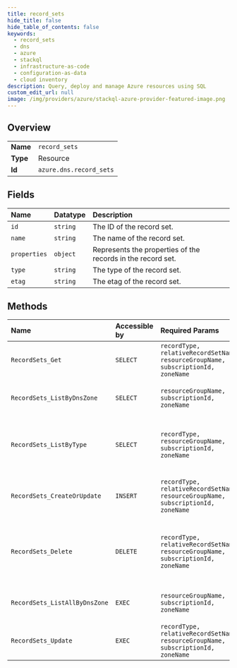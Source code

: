 ```yaml
---
title: record_sets
hide_title: false
hide_table_of_contents: false
keywords:
  - record_sets
  - dns
  - azure    
  - stackql
  - infrastructure-as-code
  - configuration-as-data
  - cloud inventory
description: Query, deploy and manage Azure resources using SQL
custom_edit_url: null
image: /img/providers/azure/stackql-azure-provider-featured-image.png
---
```

  
    

## Overview
<table><tbody>
<tr><td><b>Name</b></td><td><code>record_sets</code></td></tr>
<tr><td><b>Type</b></td><td>Resource</td></tr>
<tr><td><b>Id</b></td><td><code>azure.dns.record_sets</code></td></tr>
</tbody></table>

## Fields
| Name | Datatype | Description |
|:-----|:---------|:------------|
| `id` | `string` | The ID of the record set. |
| `name` | `string` | The name of the record set. |
| `properties` | `object` | Represents the properties of the records in the record set. |
| `type` | `string` | The type of the record set. |
| `etag` | `string` | The etag of the record set. |
## Methods
| Name | Accessible by | Required Params | Description |
|:-----|:--------------|:----------------|:------------|
| `RecordSets_Get` | `SELECT` | `recordType, relativeRecordSetName, resourceGroupName, subscriptionId, zoneName` | Gets a record set. |
| `RecordSets_ListByDnsZone` | `SELECT` | `resourceGroupName, subscriptionId, zoneName` | Lists all record sets in a DNS zone. |
| `RecordSets_ListByType` | `SELECT` | `recordType, resourceGroupName, subscriptionId, zoneName` | Lists the record sets of a specified type in a DNS zone. |
| `RecordSets_CreateOrUpdate` | `INSERT` | `recordType, relativeRecordSetName, resourceGroupName, subscriptionId, zoneName` | Creates or updates a record set within a DNS zone. |
| `RecordSets_Delete` | `DELETE` | `recordType, relativeRecordSetName, resourceGroupName, subscriptionId, zoneName` | Deletes a record set from a DNS zone. This operation cannot be undone. |
| `RecordSets_ListAllByDnsZone` | `EXEC` | `resourceGroupName, subscriptionId, zoneName` | Lists all record sets in a DNS zone. |
| `RecordSets_Update` | `EXEC` | `recordType, relativeRecordSetName, resourceGroupName, subscriptionId, zoneName` | Updates a record set within a DNS zone. |
